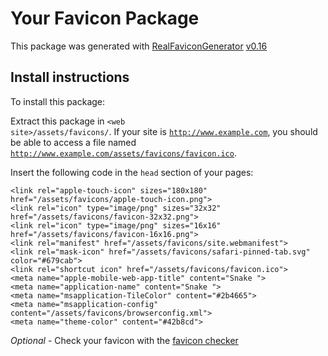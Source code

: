 # Your Favicon Package

This package was generated with [RealFaviconGenerator](https://realfavicongenerator.net/) [v0.16](https://realfavicongenerator.net/change_log#v0.16)

## Install instructions

To install this package:

Extract this package in <code>&lt;web site&gt;/assets/favicons/</code>. If your site is <code>http://www.example.com</code>, you should be able to access a file named <code>http://www.example.com/assets/favicons/favicon.ico</code>.

Insert the following code in the `head` section of your pages:

    <link rel="apple-touch-icon" sizes="180x180" href="/assets/favicons/apple-touch-icon.png">
    <link rel="icon" type="image/png" sizes="32x32" href="/assets/favicons/favicon-32x32.png">
    <link rel="icon" type="image/png" sizes="16x16" href="/assets/favicons/favicon-16x16.png">
    <link rel="manifest" href="/assets/favicons/site.webmanifest">
    <link rel="mask-icon" href="/assets/favicons/safari-pinned-tab.svg" color="#679cab">
    <link rel="shortcut icon" href="/assets/favicons/favicon.ico">
    <meta name="apple-mobile-web-app-title" content="Snake ">
    <meta name="application-name" content="Snake ">
    <meta name="msapplication-TileColor" content="#2b4665">
    <meta name="msapplication-config" content="/assets/favicons/browserconfig.xml">
    <meta name="theme-color" content="#42b8cd">

*Optional* - Check your favicon with the [favicon checker](https://realfavicongenerator.net/favicon_checker)